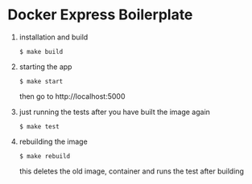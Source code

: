 # Docker Express Boilerplate

1. installation and build
    ```
    $ make build
    ```

2. starting the app
    ```
    $ make start
    ```
    then go to http://localhost:5000
    
3. just running the tests after you have built the image again
    ```
    $ make test
    ```

3. rebuilding the image
    ```
    $ make rebuild
    ```
    this deletes the old image, container and runs the test after building


